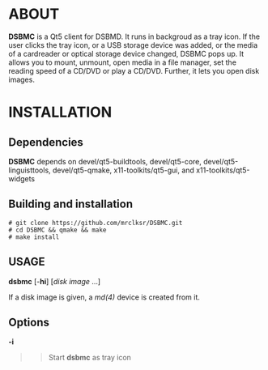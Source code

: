 # ABOUT

**DSBMC** is a Qt5 client for DSBMD. It runs in backgroud as a tray icon.
If the user clicks the tray icon, or a USB storage device was added, or the
media of a cardreader or optical storage device changed, DSBMC pops up. It
allows you to mount, unmount, open media in a file manager, set the reading
speed of a CD/DVD or play a CD/DVD. Further, it lets you open disk images.

# INSTALLATION

## Dependencies

**DSBMC**
depends on devel/qt5-buildtools, devel/qt5-core, devel/qt5-linguisttools,
devel/qt5-qmake, x11-toolkits/qt5-gui, and x11-toolkits/qt5-widgets

## Building and installation

	# git clone https://github.com/mrclksr/DSBMC.git
	# cd DSBMC && qmake && make
	# make install

## USAGE
**dsbmc** [-**hi**] [*disk image* ...]

If a disk image is given, a *md(4)* device is created from it.

## Options
**-i**
>> Start **dsbmc** as tray icon
